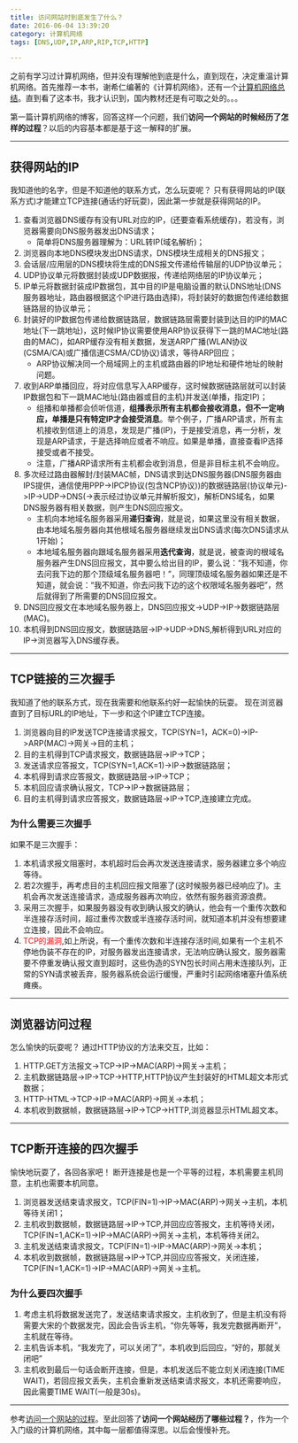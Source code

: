 ```yaml
---
title: 访问网站时到底发生了什么？
date: 2016-06-04 13:39:20
category: 计算机网络
tags: [DNS,UDP,IP,ARP,RIP,TCP,HTTP]

---
```


之前有学习过计算机网络，但并没有理解他到底是什么，直到现在，决定重温计算机网络。首先推荐一本书，谢希仁编著的《计算机网络》，还有一个[计算机网络总结](https://mp.weixin.qq.com/s?__biz=MzA5ODUxOTA5Mg==&mid=2652549492&idx=1&sn=1ee3f3ac7e3939c2d043475ee94fc84a&scene=0&key=f5c31ae61525f82ee719b6a9891804cfdb17bfef968860d6549e72f709c44f8858691a090c5bb18f36988dc88354c172&ascene=7&uin=MTI5MjI0NzEyMQ%3D%3D&devicetype=android-23&version=26031031&nettype=WIFI&pass_ticket=Y%2F%2FFA4XRBgzEZc7TWnpUSOgilSIZ%2BwlAC7IVjUZZxQ8%2BeVY%2BsyubOhQ6ThMU3jn%2F)。直到看了这本书，我才认识到，国内教材还是有可取之处的。。。

第一篇计算机网络的博客，回答这样一个问题，我们**访问一个网站的时候经历了怎样的过程**？以后的内容基本都是基于这一解释的扩展。

---

## 获得网站的IP

我知道他的名字，但是不知道他的联系方式，怎么玩耍呢？
只有获得网站的IP(联系方式)才能建立TCP连接(通话约好玩耍)，因此第一步就是获得网站的IP。
1. 查看浏览器DNS缓存有没有URL对应的IP，(还要查看系统缓存)，若没有，浏览器需要向DNS服务器发出DNS请求；
	+ 简单将DNS服务器理解为：URL转IP(域名解析)；
2. 浏览器向本地DNS模块发出DNS请求，DNS模块生成相关的DNS报文；
3. 会话层/应用层的DNS模块将生成的DNS报文传递给传输层的UDP协议单元；
4. UDP协议单元将数据封装成UDP数据报，传递给网络层的IP协议单元；
5. IP单元将数据封装成IP数据包，其中目的IP是电脑设置的默认DNS地址(DNS服务器地址，路由器根据这个IP进行路由选择)，将封装好的数据包传递给数据链路层的协议单元；
6. 封装好的IP数据包传递给数据链路层，数据链路层需要封装到达目的IP的MAC地址(下一跳地址)，这时候IP协议需要使用ARP协议获得下一跳的MAC地址(路由的MAC)，如ARP缓存没有相关数据，发送ARP广播(WLAN协议(CSMA/CA)或广播信道CSMA/CD协议)请求，等待ARP回应；
	+ ARP协议解决同一个局域网上的主机或路由器的IP地址和硬件地址的映射问题。
7. 收到ARP单播回应，将对应信息写入ARP缓存，这时候数据链路层就可以封装IP数据包和下一跳MAC地址(路由器或目的主机)并发送(单播，指定IP)；
	+ 组播和单播都会侦听信道，**组播表示所有主机都会接收消息，但不一定响应，单播是只有特定IP才会接受消息**。举个例子，广播ARP请求，所有主机接收到信道上的消息，发现是广播(IP)，于是接受消息，再一分析，发现是ARP请求，于是选择响应或者不响应。如果是单播，直接查看IP选择接受或者不接受。
	+ 注意，广播ARP请求所有主机都会收到消息，但是非目标主机不会响应。
8. 多次经过路由器解封/封装MAC帧，DNS请求到达DNS服务器(DNS服务器由IPS提供，通信使用PPP->IPCP协议(包含NCP协议))的数据链路层(协议单元)->IP->UDP->DNS(->表示经过协议单元并解析报文)，解析DNS域名，如果DNS服务器有相关数据，则产生DNS回应报文。
	+ 主机向本地域名服务器采用**递归查询**，就是说，如果这里没有相关数据，由本地域名服务器向其他根域名服务器继续发出DNS请求(每次DNS请求从1开始)；
	+ 本地域名服务器向跟域名服务器采用**迭代查询**，就是说，被查询的根域名服务器产生DNS回应报文，其中要么给出目的IP，要么说：“我不知道，你去问我下边的那个顶级域名服务器吧！”，同理顶级域名服务器如果还是不知道，就会说：“我不知道，你去问我下边的这个权限域名服务器吧”，然后就得到了所需要的DNS回应报文。
9. DNS回应报文在本地域名服务器上，DNS回应报文->UDP->IP->数据链路层(MAC)。
10. 本机得到DNS回应报文，数据链路层->IP->UDP->DNS,解析得到URL对应的IP->浏览器写入DNS缓存表。


---

## TCP链接的三次握手

我知道了他的联系方式，现在我需要和他联系约好一起愉快的玩耍。
现在浏览器直到了目标URL的IP地址，下一步和这个IP建立TCP连接。
1. 浏览器向目的IP发送TCP连接请求报文，TCP(SYN=1，ACK=0)->IP->ARP(MAC)->网关->目的主机；
3. 目的主机得到TCP请求报文，数据链路层->IP->TCP；
4. 发送请求应答报文，TCP(SYN=1,ACK=1)->IP->数据链路层；
4. 本机得到请求应答报文，数据链路层->IP->TCP；
5. 本机回应请求确认报文，TCP->IP->数据链路层；
6. 目的主机得到请求应答报文，数据链路层->IP->TCP,连接建立完成。

### 为什么需要三次握手
如果不是三次握手：
1. 本机请求报文阻塞时，本机超时后会再次发送连接请求，服务器建立多个响应等待。
2. 若2次握手，再考虑目的主机回应报文阻塞了(这时候服务器已经响应了)。主机会再次发送连接请求，造成服务器再次响应，依然有服务器资源浪费。
3. 采用三次握手，如果服务器没有收到确认报文的确认，他会有一个重传次数和半连接存活时间，超过重传次数或半连接存活时间，就知道本机并没有想要建立连接，因此不会响应。
4. <font color=red>TCP的漏洞</font>,如上所说，有一个重传次数和半连接存活时间,如果有一个主机不停地伪装不存在的IP，对服务器发出连接请求，无法响应确认报文，服务器需要不停重发确认报文直到超时，这些伪造的SYN包长时间占用未连接队列，正常的SYN请求被丢弃，服务器系统会运行缓慢，严重时引起网络堵塞升值系统瘫痪。

---

## 浏览器访问过程

怎么愉快的玩耍呢？
通过HTTP协议的方法来交互，比如：
1. HTTP.GET方法报文->TCP->IP->MAC(ARP)->网关->主机；
2. 主机数据链路层->IP->TCP->HTTP,HTTP协议产生封装好的HTML超文本形式数据；
3. HTTP-HTML->TCP->IP->MAC(ARP)->网关->本机；
4. 本机收到数据帧，数据链路层->IP->TCP->HTTP,浏览器显示HTML超文本。

---

## TCP断开连接的四次握手

愉快地玩耍了，各回各家吧！
断开连接是也是一个平等的过程，本机需要主机同意，主机也需要本机同意。
1. 浏览器发送结束请求报文，TCP(FIN=1)->IP->MAC(ARP)->网关->主机，本机等待关闭1；
2. 主机收到数据帧，数据链路层->IP->TCP,并回应应答报文，主机等待关闭，TCP(FIN=1,ACK=1)->IP->MAC(ARP)->网关->主机，本机等待关闭2。
3. 主机发送结束请求报文，TCP(FIN=1)->IP->MAC(ARP)->网关->本机；
4. 本机收到数据帧，数据链路层->IP->TCP,并回应应答报文，关闭连接，TCP(FIN=1,ACK=1)->IP->MAC(ARP)->网关->主机。

### 为什么要四次握手
1. 考虑主机将数据发送完了，发送结束请求报文，主机收到了，但是主机没有将需要大宋的个数据发完，因此会告诉主机，“你先等等，我发完数据再断开”，主机就在等待。
2. 主机告诉本机，“我发完了，可以关闭了”，本机收到后回应，“好的，那就关闭吧”
3. 主机收到最后一句话会断开连接，但是，本机发送后不能立刻关闭连接(TIME WAIT)，若回应报文丢失，主机会重新发送结束请求报文，本机还需要响应，因此需要TIME WAIT(一般是30s)。

---

参考[访问一个网站的过程](http://www.voidcn.com/blog/zbuger/article/p-5713349.html)。至此回答了**访问一个网站经历了哪些过程？**，作为一个入门级的计算机网络，其中每一层都值得深思。以后会慢慢补充。


